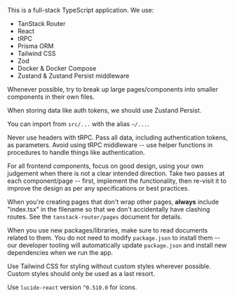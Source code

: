 This is a full-stack TypeScript application. We use:

- TanStack Router
- React
- tRPC
- Prisma ORM
- Tailwind CSS
- Zod
- Docker & Docker Compose
- Zustand & Zustand Persist middleware

Whenever possible, try to break up large pages/components into smaller components in their own files.

When storing data like auth tokens, we should use Zustand Persist.

You can import from `src/...` with the alias `~/...`.

Never use headers with tRPC. Pass all data, including authentication tokens, as parameters. Avoid using tRPC middleware -- use helper functions in procedures to handle things like authentication.

For all frontend components, focus on good design, using your own judgement when there is not a clear intended direction. Take two passes at each component/page -- first, implement the functionality, then re-visit it to improve the design as per any specifications or best practices.

When you're creating pages that don't wrap other pages, **always** include "index.tsx" in the filename so that we don't accidentally have clashing routes. See the `tanstack-router/pages` document for details.

When you use new packages/libraries, make sure to read documents related to them. You do not need to modify `package.json` to install them -- our developer tooling will automatically update `package.json` and install new dependencies when we run the app.

Use Tailwind CSS for styling without custom styles wherever possible. Custom styles should only be used as a last resort.

Use `lucide-react` version `^0.510.0` for icons.
